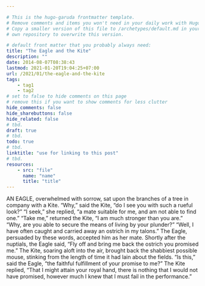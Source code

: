 ```yaml
---

# This is the hugo-garuda frontmatter template.
# Remove comments and items you won't need in your daily work with Hugo.
# Copy a smaller version of this file to /archetypes/default.md in your
# own repository to overwrite this version.

# default front matter that you probably always need:
title: "The Eagle and the Kite"
description: ""
date: 2014-08-07T08:38:43
lastmod: 2021-01-20T19:04:25+07:00
url: /2021/01/the-eagle-and-the-kite
tags:
    - tag1
    - tag2
# set to false to hide comments on this page
# remove this if you want to show comments for less clutter
hide_comments: false
hide_sharebuttons: false
hide_related: false
# tbd.
draft: true
# tbd.
todo: true
# tbd.
linktitle: "use for linking to this post"
# tbd.
resources:
    - src: "file"
      name: "name"
      title: "title"
---
```

AN EAGLE, overwhelmed with sorrow, sat upon the branches of a tree in company with a Kite. “Why,” said the Kite, “do I see you with such a rueful look?” “I seek,” she replied, “a mate suitable for me, and am not able to find one.” “Take me,” returned the Kite, “I am much stronger than you are.” “Why, are you able to secure the means of living by your plunder?” “Well, I have often caught and carried away an ostrich in my talons.” The Eagle, persuaded by these words, accepted him as her mate. Shortly after the nuptials, the Eagle said, “Fly off and bring me back the ostrich you promised me.” The Kite, soaring aloft into the air, brought back the shabbiest possible mouse, stinking from the length of time it had lain about the fields. “Is this,” said the Eagle, “the faithful fulfillment of your promise to me?” The Kite replied, “That I might attain your royal hand, there is nothing that I would not have promised, however much I knew that I must fail in the performance.”
